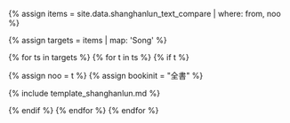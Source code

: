 

<!--원문인용 시작. 상위에서 from, noo 지정 필요-->

{% assign items = site.data.shanghanlun_text_compare | where: from, noo %}

{% assign targets = items | map: 'Song' %}

{% for ts in targets %}
{% for t in ts %}
{% if t %}

{% assign noo = t %}
{% assign bookinit = "全書" %}

{% include template_shanghanlun.md %}

{% endif %}
{% endfor %}
{% endfor %}

<!--원문인용 끝-->
